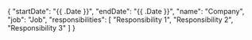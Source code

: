 {
    "startDate": "{{ .Date }}",
    "endDate": "{{ .Date }}",
    "name": "Company",
    "job": "Job",
    "responsibilities": [
        "Responsibility 1",
        "Responsibility 2",
        "Responsibility 3"
    ]
}